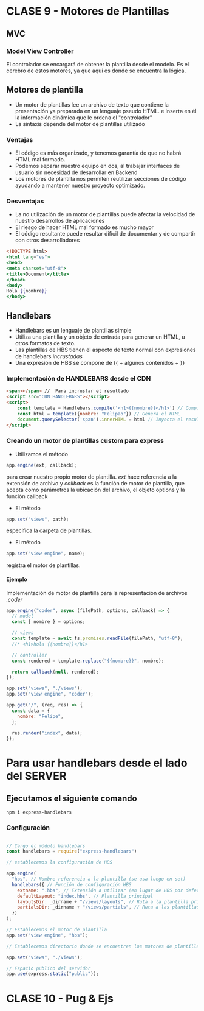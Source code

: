 # CLASE 9 - Motores de Plantillas

## MVC

### Model View Controller

El controlador se encargará de obtener la plantilla desde el modelo.
Es el cerebro de estos motores, ya que aquí es donde se encuentra la lógica.

## Motores de plantilla

- Un motor de plantillas lee un archivo de texto que contiene la presentación ya preparada en un lenguaje pseudo HTML. e inserta en él la información dinámica que le ordena el "controlador"
- La sintaxis depende del motor de plantillas utilizado

### Ventajas

- El código es más organizado, y tenemos garantía de que no habrá HTML mal formado.
- Podemos separar nuestro equipo en dos, al trabajar interfaces de usuario sin necesidad de desarrollar en Backend
- Los motores de plantilla nos permiten reutilizar secciones de código ayudando a mantener nuestro proyecto optimizado.

### Desventajas

- La no utilización de un motor de plantillas puede afectar la velocidad de nuestro desarrollos de aplicaciones
- El riesgo de hacer HTML mal formado es mucho mayor
- El código resultante puede resultar difícil de documentar y de compartir con otros desarrolladores

```handlebars
<!DOCTYPE html>
<html lang="es">
<head>
<meta charset="utf-8">
<title>Document</title>
</head>
<body>
Hola {{nombre}}
</body>

```

## Handlebars

- Handlebars es un lenguaje de plantillas simple
- Utiliza una plantilla y un objeto de entrada para generar un HTML, u otros formatos de texto.
- Las plantillas de HBS tienen el aspecto de texto normal con expresiones de handlebars _incrustadas_
- Una expresión de HBS se compone de {{ + algunos contenidos + }}

### Implementación de HANDLEBARS desde el CDN

```HTML
<span></span> //  Para incrustar el resultado
<script src="CDN HANDLEBARS"></script>
<script>
    const template = Handlebars.compile('<h1>{{nombre}}</h1>') // Compila la plantilla
    const html = template({nombre: "Felipao"}) // Genera el HTML
    document.querySelector('span').innerHTML = html // Inyecta el resultado en la vista
</script>
```

### Creando un motor de plantillas custom para express

- Utilizamos el método

```javascript
app.engine(ext, callback);
```

para crear nuestro propio motor de plantilla. _ext_ hace referencia a la extensión de archivo y _callback_ es la función de motor de plantilla, que acepta como parámetros la ubicación del archivo, el objeto options y la función callback

- El método

```javascript
app.set("views", path);
```

especifica la carpeta de plantillas.

- El método

```javascript
app.set("view engine", name);
```

registra el motor de plantillas.

#### Ejemplo

Implementación de motor de plantilla para la representación de archivos _.coder_

```javascript
app.engine("coder", async (filePath, options, callback) => {
  // model
  const { nombre } = options;

  // views
  const template = await fs.promises.readFile(filePath, "utf-8");
  //* <h1>hola {{nombre}}</h1>

  // controller
  const rendered = template.replace("{{nombre}}", nombre);

  return callback(null, rendered);
});

app.set("views", "./views");
app.set("view engine", "coder");

app.get("/", (req, res) => {
  const data = {
    nombre: "Felipe",
  };

  res.render("index", data);
});
```

# Para usar handlebars desde el lado del SERVER

## Ejecutamos el siguiente comando

```
npm i express-handlebars
```

### Configuración

```javascript

// Cargo el módulo handlebars
const handlebars = require("express-handlebars")

// establecemos la configuración de HBS

app.engine(
  "hbs", // Nombre referencia a la plantilla (se usa luego en set)
  handlebars({ // Función de configuración HBS
    extname: ".hbs", // Extensión a utilizar (en lugar de HBS por defecto)
    defaultLayout: "index.hbs", // Plantilla principal
    layoutsDir: _dirname + "/views/layouts", // Ruta a la plantilla principal
    partialsDir: _dirname + "/views/partials", // Ruta a las plantillas parciales
  })
);

// Establecemos el motor de plantilla
app.set("view engine", "hbs");

// Establecemos directorio donde se encuentren los motores de plantillas

app.set("views", "./views");

// Espacio público del servidor
app.use(express.static("public"));
```


# CLASE 10 - Pug & Ejs